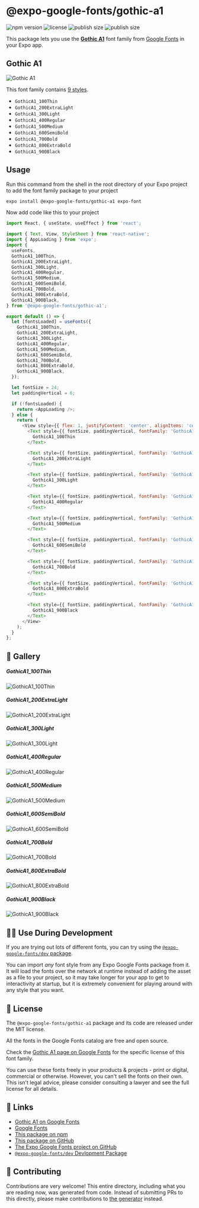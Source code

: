 # @expo-google-fonts/gothic-a1

![npm version](https://flat.badgen.net/npm/v/@expo-google-fonts/gothic-a1)
![license](https://flat.badgen.net/github/license/expo/google-fonts)
![publish size](https://flat.badgen.net/packagephobia/install/@expo-google-fonts/gothic-a1)
![publish size](https://flat.badgen.net/packagephobia/publish/@expo-google-fonts/gothic-a1)

This package lets you use the [**Gothic A1**](https://fonts.google.com/specimen/Gothic+A1) font family from [Google Fonts](https://fonts.google.com/) in your Expo app.

## Gothic A1

![Gothic A1](./font-family.png)

This font family contains [9 styles](#-gallery).

- `GothicA1_100Thin`
- `GothicA1_200ExtraLight`
- `GothicA1_300Light`
- `GothicA1_400Regular`
- `GothicA1_500Medium`
- `GothicA1_600SemiBold`
- `GothicA1_700Bold`
- `GothicA1_800ExtraBold`
- `GothicA1_900Black`

## Usage

Run this command from the shell in the root directory of your Expo project to add the font family package to your project
```sh
expo install @expo-google-fonts/gothic-a1 expo-font
```

Now add code like this to your project
```js
import React, { useState, useEffect } from 'react';

import { Text, View, StyleSheet } from 'react-native';
import { AppLoading } from 'expo';
import {
  useFonts,
  GothicA1_100Thin,
  GothicA1_200ExtraLight,
  GothicA1_300Light,
  GothicA1_400Regular,
  GothicA1_500Medium,
  GothicA1_600SemiBold,
  GothicA1_700Bold,
  GothicA1_800ExtraBold,
  GothicA1_900Black,
} from '@expo-google-fonts/gothic-a1';

export default () => {
  let [fontsLoaded] = useFonts({
    GothicA1_100Thin,
    GothicA1_200ExtraLight,
    GothicA1_300Light,
    GothicA1_400Regular,
    GothicA1_500Medium,
    GothicA1_600SemiBold,
    GothicA1_700Bold,
    GothicA1_800ExtraBold,
    GothicA1_900Black,
  });

  let fontSize = 24;
  let paddingVertical = 6;

  if (!fontsLoaded) {
    return <AppLoading />;
  } else {
    return (
      <View style={{ flex: 1, justifyContent: 'center', alignItems: 'center' }}>
        <Text style={{ fontSize, paddingVertical, fontFamily: 'GothicA1_100Thin' }}>
          GothicA1_100Thin
        </Text>

        <Text style={{ fontSize, paddingVertical, fontFamily: 'GothicA1_200ExtraLight' }}>
          GothicA1_200ExtraLight
        </Text>

        <Text style={{ fontSize, paddingVertical, fontFamily: 'GothicA1_300Light' }}>
          GothicA1_300Light
        </Text>

        <Text style={{ fontSize, paddingVertical, fontFamily: 'GothicA1_400Regular' }}>
          GothicA1_400Regular
        </Text>

        <Text style={{ fontSize, paddingVertical, fontFamily: 'GothicA1_500Medium' }}>
          GothicA1_500Medium
        </Text>

        <Text style={{ fontSize, paddingVertical, fontFamily: 'GothicA1_600SemiBold' }}>
          GothicA1_600SemiBold
        </Text>

        <Text style={{ fontSize, paddingVertical, fontFamily: 'GothicA1_700Bold' }}>
          GothicA1_700Bold
        </Text>

        <Text style={{ fontSize, paddingVertical, fontFamily: 'GothicA1_800ExtraBold' }}>
          GothicA1_800ExtraBold
        </Text>

        <Text style={{ fontSize, paddingVertical, fontFamily: 'GothicA1_900Black' }}>
          GothicA1_900Black
        </Text>
      </View>
    );
  }
};

```

## 🔡 Gallery

##### GothicA1_100Thin
![GothicA1_100Thin](./GothicA1_100Thin.ttf.png)

##### GothicA1_200ExtraLight
![GothicA1_200ExtraLight](./GothicA1_200ExtraLight.ttf.png)

##### GothicA1_300Light
![GothicA1_300Light](./GothicA1_300Light.ttf.png)

##### GothicA1_400Regular
![GothicA1_400Regular](./GothicA1_400Regular.ttf.png)

##### GothicA1_500Medium
![GothicA1_500Medium](./GothicA1_500Medium.ttf.png)

##### GothicA1_600SemiBold
![GothicA1_600SemiBold](./GothicA1_600SemiBold.ttf.png)

##### GothicA1_700Bold
![GothicA1_700Bold](./GothicA1_700Bold.ttf.png)

##### GothicA1_800ExtraBold
![GothicA1_800ExtraBold](./GothicA1_800ExtraBold.ttf.png)

##### GothicA1_900Black
![GothicA1_900Black](./GothicA1_900Black.ttf.png)


## 👩‍💻 Use During Development

If you are trying out lots of different fonts, you can try using the [`@expo-google-fonts/dev` package](https://github.com/expo/google-fonts/tree/master/font-packages/dev#readme).

You can import *any* font style from any Expo Google Fonts package from it. It will load the fonts
over the network at runtime instead of adding the asset as a file to your project, so it may take longer
for your app to get to interactivity at startup, but it is extremely convenient
for playing around with any style that you want.

## 📖 License

The `@expo-google-fonts/gothic-a1` package and its code are released under the MIT license.

All the fonts in the Google Fonts catalog are free and open source.

Check the [Gothic A1 page on Google Fonts](https://fonts.google.com/specimen/Gothic+A1) for the specific license of this font family.

You can use these fonts freely in your products & projects - print or digital, commercial or otherwise. However, you can't sell the fonts on their own. This isn't legal advice, please consider consulting a lawyer and see the full license for all details.

## 🔗 Links

- [Gothic A1 on Google Fonts](https://fonts.google.com/specimen/Gothic+A1)
- [Google Fonts](https://fonts.google.com/)
- [This package on npm](https://www.npmjs.com/package/@expo-google-fonts/gothic-a1)
- [This package on GitHub](https://github.com/expo/google-fonts/tree/master/font-packages/gothic-a1)
- [The Expo Google Fonts project on GitHub](https://github.com/expo/google-fonts)
- [`@expo-google-fonts/dev` Devlopment Package](https://github.com/expo/google-fonts/tree/master/font-packages/dev)

## 🤝 Contributing

Contributions are very welcome! This entire directory, including what you are reading now, was generated from code. Instead of submitting PRs to this directly, please make contributions to [the generator](https://github.com/expo/google-fonts/tree/master/packages/generator) instead.
